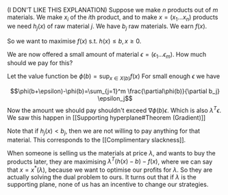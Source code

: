 (I DON'T LIKE THIS EXPLANATION)
Suppose we make $n$ products out of $m$ materials. We make $x_i$ of the $i$th product, and to make $x=(x_1\dots x_n)$ products we need $h_j(x)$ of raw material $j$. We have $b_j$ raw materials. We earn $f(x)$.

So we want to maximise $f(x)$ s.t. $h(x)\leq b, x\geq 0$.

We are now offered a small amount of material $\epsilon=(\epsilon_1\dots\epsilon_m)$. How much should we pay for this?

Let the value function be $\phi(b)=\sup_{x\in X(b)}f(x)$
For small enough $\epsilon$ we have

$$\phi(b+\epsilon)-\phi(b)=\sum_{j=1}^m \frac{\partial\phi(b)}{\partial b_j} \epsilon_j$$
Now the amount we should pay shouldn't exceed $\nabla\phi(b)\epsilon$. Which is also $\lambda^T\epsilon$. We saw this happen in [[Supporting hyperplane#Theorem (Gradient)]]

Note that if $h_j(x)<b_j$, then we are not willing to pay anything for that material. This corresponds to the [[Complimentary slackness]].

When someone is selling us the materials at price $\lambda$, and wants to buy the products later, they are maximising $\lambda^T(h(x)-b)-f(x)$, where we can say that $x=x^*(\lambda)$, because we want to optimise our profits for $\lambda$. So they are actually solving the dual problem to ours. It turns out that if $\lambda$ is the supporting plane, none of us has an incentive to change our strategies.